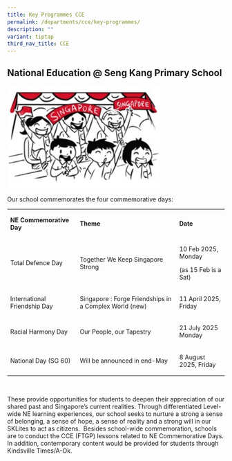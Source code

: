```yaml
---
title: Key Programmes CCE
permalink: /departments/cce/key-programmes/
description: ""
variant: tiptap
third_nav_title: CCE
---
```

<h2><strong>National Education @ Seng Kang Primary School</strong></h2>
<div class="isomer-image-wrapper">
<img style="width: 70%;" height="auto" width="100%" alt="" src="/images/ne2025.jpg">
</div>
<p>Our school commemorates the four commemorative days:</p>
<table style="minWidth: 75px">
<colgroup>
<col>
<col>
<col>
</colgroup>
<tbody>
<tr>
<td rowspan="1" colspan="1">
<p><strong>NE Commemorative Day</strong>
</p>
</td>
<td rowspan="1" colspan="1">
<p><strong>Theme</strong>
</p>
</td>
<td rowspan="1" colspan="1">
<p><strong>Date</strong>
</p>
</td>
</tr>
<tr>
<td rowspan="1" colspan="1">
<p>Total Defence Day</p>
</td>
<td rowspan="1" colspan="1">
<p>Together We Keep Singapore Strong</p>
</td>
<td rowspan="1" colspan="1">
<p>10 Feb 2025, Monday</p>
<p>(as 15 Feb is a Sat)</p>
</td>
</tr>
<tr>
<td rowspan="1" colspan="1">
<p>International Friendship Day</p>
</td>
<td rowspan="1" colspan="1">
<p>Singapore : Forge Friendships in a Complex World (new)</p>
</td>
<td rowspan="1" colspan="1">
<p>11 April 2025, Friday</p>
</td>
</tr>
<tr>
<td rowspan="1" colspan="1">
<p>Racial Harmony Day</p>
</td>
<td rowspan="1" colspan="1">
<p>Our People, our Tapestry</p>
</td>
<td rowspan="1" colspan="1">
<p>21 July 2025 Monday</p>
</td>
</tr>
<tr>
<td rowspan="1" colspan="1">
<p>National Day (SG 60)</p>
</td>
<td rowspan="1" colspan="1">
<p>Will be announced in end-May</p>
</td>
<td rowspan="1" colspan="1">
<p>8 August 2025, Friday</p>
</td>
</tr>
</tbody>
</table>
<p>&nbsp;</p>
<p>These provide opportunities for students to deepen their appreciation
of our shared past and Singapore’s current realities. Through differentiated
Level-wide NE learning experiences, our school seeks to nurture a strong
a sense of belonging, a sense of hope, a sense of reality and a strong
will in our SKLites to act as citizens.&nbsp;&nbsp;Besides school-wide
commemoration, schools are to conduct the CCE (FTGP) lessons related to
NE Commemorative Days. In addition, contemporary content would be provided
for students through Kindsville Times/A-Ok.</p>